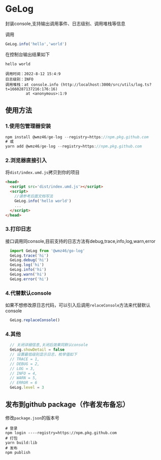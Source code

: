 # GeLog

封装console,支持输出调用事件、日志级别、调用堆栈等信息

调用
```js
GeLog.info('hello','world')
```
在控制台输出结果如下
```
hello world

调用时间：2022-8-12 15:4:9
日志级别：INFO
调用堆栈：at console.info (http://localhost:3000/src/utils/log.ts?t=1660287137216:176:16)
         at <anonymous>:1:9
```

## 使用方法

### 1.使用包管理器安装
```js
npm install @wmz46/ge-log --registry=https://npm.pkg.github.com
# 或
yarn add @wmz46/ge-log --registry=https://npm.pkg.github.com
```

### 2.浏览器直接引入
将`dist/index.umd.js`拷贝到你的项目
```html
<head>
  <script src='dist/index.umd.js'></script>
  <script>
    //请参考后面文档写法
    GeLog.info('hello world')
    ...
  </script>
</head>
```

### 3.打印日志
接口调用同console,目前支持的日志方法有debug,trace,info,log,warn,error
```js
  import GeLog from '@wmz46/go-log'
  GeLog.trace('hi')
  GeLog.debug('hi')
  GeLog.log('hi')
  GeLog.info('hi')
  GeLog.warn('hi')
  GeLog.error('hi')
```
### 4.代替默认console
如果不想修改原日志代码，可以引入后调用`relaceConsole`方法来代替默认console
```js
  GeLog.replaceConsole()
```
### 4.其他
```js
  // 关闭详细信息,关闭后效果同默认console
  GeLog.showDetail = false
  // 设置最低级别显示日志，枚举值如下
  // TRACE = 1,
  // DEBUG = 2,
  // LOG = 3,
  // INFO = 4,
  // WARN = 5,
  // ERROR = 6
  GeLog.level = 3

```


## 发布到github package（作者发布备忘）

修改`package.json`的版本号
```
# 登录
npm login ----registry=https://npm.pkg.github.com
# 打包
yarn build:lib
# 发布
npm publish
```